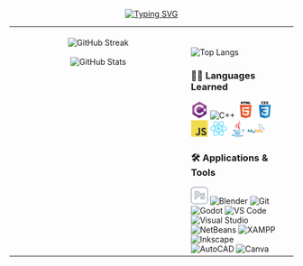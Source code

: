 <p align="center">
  <a href="https://git.io/typing-svg">
    <img src="https://readme-typing-svg.demolab.com?font=Fira+Code&pause=1000&center=true&vCenter=true&width=435&lines=Eat.+Code.+Sleep.+Repeat." alt="Typing SVG">
  </a>
</p>

<table>
  <tr>
    <!-- Left Column -->
    <td width="50%" valign="top" align="center">
      <br>
      <img src="https://streak-stats.demolab.com?user=CodeSaysWhat&theme=radical" alt="GitHub Streak"><br><br>
      <img src="https://github-readme-stats.vercel.app/api?username=CodeSaysWhat&show_icons=true&theme=radical" alt="GitHub Stats"><br><br>
    </td>
    <!-- Right Column -->
    <td width="30%" valign="top" align="left">
      <br><br>
      <img src="https://github-readme-stats.vercel.app/api/top-langs/?username=CodeSaysWhat&layout=compact&theme=radical" alt="Top Langs">
      <h3>👩‍💻 Languages Learned</h3>
      <img src="https://raw.githubusercontent.com/devicons/devicon/master/icons/csharp/csharp-original.svg" width="30" height="30" alt="C#">
      <img src="https://cdn.simpleicons.org/cplusplus" width="30" height="30" alt="C++">
      <img src="https://raw.githubusercontent.com/devicons/devicon/master/icons/html5/html5-original-wordmark.svg" width="30" height="30" alt="HTML5">
      <img src="https://raw.githubusercontent.com/devicons/devicon/master/icons/css3/css3-original-wordmark.svg" width="30" height="30" alt="CSS3">
      <img src="https://raw.githubusercontent.com/devicons/devicon/master/icons/javascript/javascript-original.svg" width="30" height="30" alt="JavaScript">
      <img src="https://raw.githubusercontent.com/devicons/devicon/master/icons/react/react-original.svg" width="30" height="30" alt="React">
      <img src="https://raw.githubusercontent.com/devicons/devicon/master/icons/java/java-original.svg" width="30" height="30" alt="Java">
      <img src="https://raw.githubusercontent.com/devicons/devicon/master/icons/mysql/mysql-original-wordmark.svg" width="30" height="30" alt="MySQL">
      <br>
      <h3>🛠️ Applications & Tools</h3>
      <img src="https://raw.githubusercontent.com/devicons/devicon/master/icons/photoshop/photoshop-line.svg" width="30" height="30" alt="Photoshop">
      <img src="https://download.blender.org/branding/community/blender_community_badge_white.svg" width="30" height="30" alt="Blender">
      <img src="https://www.vectorlogo.zone/logos/git-scm/git-scm-icon.svg" width="30" height="30" alt="Git">
      <img src="https://cdn.simpleicons.org/godotengine" width="30" height="30" alt="Godot">
      <img src="https://upload.wikimedia.org/wikipedia/commons/9/9a/Visual_Studio_Code_1.35_icon.svg" width="30" height="30" alt="VS Code">
      <img src="https://upload.wikimedia.org/wikipedia/commons/2/2c/Visual_Studio_Icon_2022.svg" width="30" height="30" alt="Visual Studio">
      <img src="https://cdn.simpleicons.org/apachenetbeanside" width="30" height="30" alt="NetBeans">
      <img src="https://cdn.simpleicons.org/xampp" width="30" height="30" alt="XAMPP">
      <img src="https://cdn.simpleicons.org/inkscape" width="30" height="30" alt="Inkscape"><br>
      <img src="https://cdn.simpleicons.org/autocad" width="30" height="30" alt="AutoCAD">
      <img src="https://cdn.simpleicons.org/canva" width="30" height="30" alt="Canva">
    </td>
  </tr>
</table>

